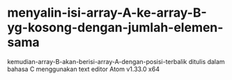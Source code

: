 # menyalin-isi-array-A-ke-array-B-yg-kosong-dengan-jumlah-elemen-sama
kemudian-array-B-akan-berisi-array-A-dengan-posisi-terbalik
ditulis dalam bahasa C
menggunakan text editor Atom v1.33.0 x64
